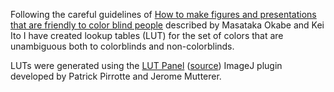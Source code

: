 Following the careful guidelines of [How to make figures and presentations that
are friendly to color blind
people](http://jfly.iam.u-tokyo.ac.jp/html/color_blind/) described by Masataka
Okabe and Kei Ito I have created lookup tables (LUT) for the set of colors that
are unambiguous both to colorblinds and non-colorblinds.

LUTs were generated using the [LUT
Panel](http://rsb.info.nih.gov/ij/plugins/lut-panel.html)
([source](http://rsb.info.nih.gov/ij/plugins/lut-panel.html)) ImageJ plugin
developed by Patrick Pirrotte and Jerome Mutterer.
